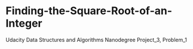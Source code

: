 # Finding-the-Square-Root-of-an-Integer
Udacity Data Structures and Algorithms Nanodegree Project_3, Problem_1
